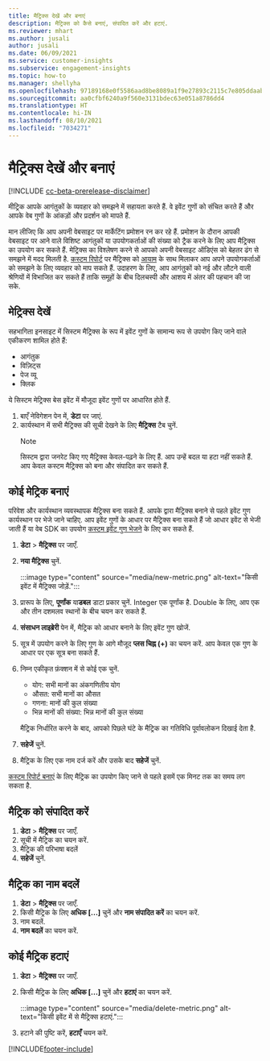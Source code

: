 ```yaml
---
title: मैट्रिक्स देखें और बनाएं
description: मैट्रिक्स को कैसे बनाएं, संपादित करें और हटाएं.
ms.reviewer: mhart
ms.author: jusali
author: jusali
ms.date: 06/09/2021
ms.service: customer-insights
ms.subservice: engagement-insights
ms.topic: how-to
ms.manager: shellyha
ms.openlocfilehash: 97189168e0f5586aad8be8089a1f9e27893c2115c7e805ddaab1efc00e11b860
ms.sourcegitcommit: aa0cfbf6240a9f560e3131bdec63e051a8786dd4
ms.translationtype: HT
ms.contentlocale: hi-IN
ms.lasthandoff: 08/10/2021
ms.locfileid: "7034271"
---
```

# <a name="view-and-create-metrics"></a>मैट्रिक्स देखें और बनाएं

[!INCLUDE [cc-beta-prerelease-disclaimer](includes/cc-beta-prerelease-disclaimer.md)]

मीट्रिक आपके आगंतुकों के व्यवहार को समझने में सहायता करते हैं. वे इवेंट गुणों को संचित करते हैं और आपके वेब गुणों के आंकड़ों और प्रदर्शन को मापते हैं.  

मान लीजिए कि आप अपनी वेबसाइट पर मार्केटिंग प्रमोशन रन कर रहे हैं. प्रमोशन के दौरान आपकी वेबसाइट पर आने वाले विशिष्ट आगंतुकों या उपयोगकर्ताओं की संख्या को ट्रैक करने के लिए आप मैट्रिक्स का उपयोग कर सकते हैं. मेट्रिक्स का विश्लेषण करने से आपको अपनी वेबसाइट ऑडिएंस को बेहतर ढंग से समझने में मदद मिलती है. [कस्टम रिपोर्ट](custom-reports.md) पर मैट्रिक्स को [आयाम](dimensions.md) के साथ मिलाकर आप अपने उपयोगकर्ताओं को समझने के लिए व्यवहार को माप सकते हैं. उदाहरण के लिए, आप आगंतुकों को नई और लौटने वाली श्रेणियों में विभाजित कर सकते हैं ताकि समूहों के बीच दिलचस्पी और आशय में अंतर की पहचान की जा सके.

## <a name="view-metrics"></a>मेट्रिक्स देखें

सहभागिता इनसाइट में सिस्टम मैट्रिक्स के रूप में इवेंट गुणों के सामान्य रूप से उपयोग किए जाने वाले एकीकरण शामिल होते हैं: 

- आगंतुक
- विज़िट्स
- पेज व्यू
- क्लिक

ये सिस्टम मेट्रिक्स बेस इवेंट में मौजूदा इवेंट गुणों पर आधारित होते हैं.

1. बाएँ नेविगेशन पेन में, **डेटा** पर जाएं. 
1. कार्यस्थान में सभी मैट्रिक्स की सूची देखने के लिए **मैट्रिक्स** टैब चुनें. 
   > [!NOTE]
   > सिस्टम द्वारा जनरेट किए गए मैट्रिक्स केवल-पढ़ने के लिए हैं. आप उन्हें बदल या हटा नहीं सकते हैं. आप केवल कस्टम मैट्रिक्स को बना और संपादित कर सकते हैं.

## <a name="create-a-metric"></a>कोई मेट्रिक बनाएं

परिवेश और कार्यस्थान व्यवस्थापक मैट्रिक्स बना सकते हैं. आपके द्वारा मैट्रिक्स बनाने से पहले इवेंट गुण कार्यस्थान पर भेजे जाने चाहिए. आप इवेंट गुणों के आधार पर मैट्रिक्स बना सकते हैं जो आधार इवेंट से भेजी जाती हैं या वेब SDK का उपयोग [कस्टम इवेंट गुण भेजने](advanced-SDK-implementation.md) के लिए कर सकते हैं.

1. **डेटा** > **मैट्रिक्स** पर जाएँ.
1. **नया मैट्रिक्स** चुनें.

   :::image type="content" source="media/new-metric.png" alt-text="किसी इवेंट में मैट्रिक्स जोड़ें.":::

1. प्रारूप के लिए, **पूर्णांक** या**डबल** डाटा प्रकार चुनें. Integer एक पूर्णांक है. Double के लिए, आप एक और तीन दशमलव स्थानों के बीच चयन कर सकते हैं.
1. **संसाधन लाइब्रेरी** पेन में, मैट्रिक को आधार बनाने के लिए इवेंट गुण खोजें.
1. सूत्र में उपयोग करने के लिए गुण के आगे मौजूद **प्लस चिह्न (+)** का चयन करें. आप केवल एक गुण के आधार पर एक सूत्र बना सकते हैं. 
1. निम्न एकीकृत फ़ंक्शन में से कोई एक चुनें. 

   - योग: सभी मानों का अंकगणितीय योग 
   - औसत: सभी मानों का औसत
   - गणना: मानों की कुल संख्या
   - भिन्न मानों की संख्या: भिन्न मानों की कुल संख्या

   मैट्रिक निर्धारित करने के बाद, आपको पिछले घंटे के मैट्रिक का गतिविधि पूर्वावलोकन दिखाई देता है.

1. **सहेजें** चुनें. 
1. मैट्रिक के लिए एक नाम दर्ज करें और उसके बाद **सहेजें** चुनें.

[कस्टम रिपोर्ट बनाएं](custom-reports.md) के लिए मैट्रिक का उपयोग किए जाने से पहले इसमें एक मिनट तक का समय लग सकता है.

## <a name="edit-a-metric"></a>मैट्रिक को संपादित करें

1. **डेटा** > **मैट्रिक्स** पर जाएँ.
1. सूची में मैट्रिक का चयन करें.
1. मैट्रिक की परिभाषा बदलें
1. **सहेजें** चुनें.

## <a name="change-the-name-of-a-metric"></a>मैट्रिक का नाम बदलें

1. **डेटा** > **मैट्रिक्स** पर जाएँ.
1. किसी मैट्रिक के लिए **अधिक [...]** चुनें और **नाम संपादित करें** का चयन करें.
1. नाम बदलें. 
1. **नाम बदलें** का चयन करें.

## <a name="delete-a-metric"></a>कोई मैट्रिक हटाएं

1. **डेटा** > **मैट्रिक्स** पर जाएँ.
1. किसी मैट्रिक के लिए **अधिक [...]** चुनें और **हटाएं** का चयन करें.

   :::image type="content" source="media/delete-metric.png" alt-text="किसी इवेंट में से मैट्रिक्स हटाएं.":::

1. हटाने की पुष्टि करें, **हटाएँ** चयन करें.

[!INCLUDE[footer-include](../includes/footer-banner.md)]
